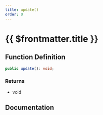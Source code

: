 ```yaml
---
title: update()
order: 0
---
```


# {{ $frontmatter.title }}

## Function Definition

```ts
public update(): void;
```

### Returns

* void

## Documentation

<!--@include: ./parts/update.md-->
